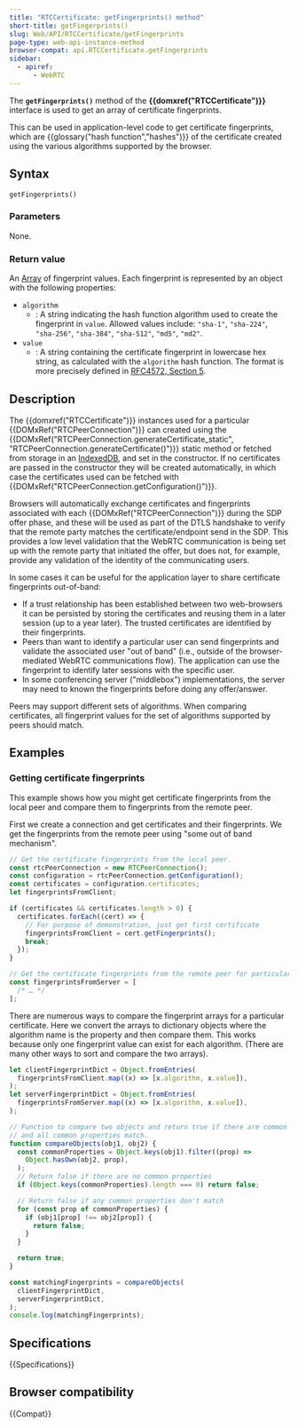 ```yaml
---
title: "RTCCertificate: getFingerprints() method"
short-title: getFingerprints()
slug: Web/API/RTCCertificate/getFingerprints
page-type: web-api-instance-method
browser-compat: api.RTCCertificate.getFingerprints
sidebar:
  - apiref:
      - WebRTC
---
```


The **`getFingerprints()`** method of the **{{domxref("RTCCertificate")}}** interface is used to get an array of certificate fingerprints.

This can be used in application-level code to get certificate fingerprints, which are {{glossary("hash function","hashes")}} of the certificate created using the various algorithms supported by the browser.

## Syntax

```js-nolint
getFingerprints()
```

### Parameters

None.

### Return value

An [Array](/en-US/docs/Web/JavaScript/Reference/Global_Objects/Array) of fingerprint values.
Each fingerprint is represented by an object with the following properties:

- `algorithm`
  - : A string indicating the hash function algorithm used to create the fingerprint in `value`.
    Allowed values include: `"sha-1"`, `"sha-224"`, `"sha-256"`, `"sha-384"`, `"sha-512"`, `"md5"`, `"md2"`.<!-- from [RFC4572] Section 5. -->
- `value`
  - : A string containing the certificate fingerprint in lowercase hex string, as calculated with the `algorithm` hash function.
    The format is more precisely defined in [RFC4572, Section 5](https://www.rfc-editor.org/rfc/rfc4572#section-5).

## Description

The {{domxref("RTCCertificate")}} instances used for a particular {{DOMxRef("RTCPeerConnection")}} can created using the {{DOMxRef("RTCPeerConnection.generateCertificate_static", "RTCPeerConnection.generateCertificate()")}} static method or fetched from storage in an [IndexedDB](/en-US/docs/Web/API/IndexedDB_API), and set in the constructor.
If no certificates are passed in the constructor they will be created automatically, in which case the certificates used can be fetched with {{DOMxRef("RTCPeerConnection.getConfiguration()")}}.

Browsers will automatically exchange certificates and fingerprints associated with each {{DOMxRef("RTCPeerConnection")}} during the SDP offer phase, and these will be used as part of the DTLS handshake to verify that the remote party matches the certificate/endpoint send in the SDP.
This provides a low level validation that the WebRTC communication is being set up with the remote party that initiated the offer, but does not, for example, provide any validation of the identity of the communicating users.

In some cases it can be useful for the application layer to share certificate fingerprints out-of-band:

- If a trust relationship has been established between two web-browsers it can be persisted by storing the certificates and reusing them in a later session (up to a year later).
  The trusted certificates are identified by their fingerprints.
- Peers than want to identify a particular user can send fingerprints and validate the associated user "out of band" (i.e., outside of the browser-mediated WebRTC communications flow).
  The application can use the fingerprint to identify later sessions with the specific user.
- In some conferencing server ("middlebox") implementations, the server may need to known the fingerprints before doing any offer/answer.

Peers may support different sets of algorithms.
When comparing certificates, all fingerprint values for the set of algorithms supported by peers should match.

## Examples

### Getting certificate fingerprints

This example shows how you might get certificate fingerprints from the local peer and compare them to fingerprints from the remote peer.

First we create a connection and get certificates and their fingerprints.
We get the fingerprints from the remote peer using "some out of band mechanism".

```js
// Get the certificate fingerprints from the local peer.
const rtcPeerConnection = new RTCPeerConnection();
const configuration = rtcPeerConnection.getConfiguration();
const certificates = configuration.certificates;
let fingerprintsFromClient;

if (certificates && certificates.length > 0) {
  certificates.forEach((cert) => {
    // For purpose of demonstration, just get first certificate
    fingerprintsFromClient = cert.getFingerprints();
    break;
  });
}

// Get the certificate fingerprints from the remote peer for particular certificate (pseudo code)
const fingerprintsFromServer = [
  /* … */
];
```

There are numerous ways to compare the fingerprint arrays for a particular certificate.
Here we convert the arrays to dictionary objects where the algorithm name is the property and then compare them.
This works because only one fingerprint value can exist for each algorithm.
(There are many other ways to sort and compare the two arrays).

```js
let clientFingerprintDict = Object.fromEntries(
  fingerprintsFromClient.map((x) => [x.algorithm, x.value]),
);
let serverFingerprintDict = Object.fromEntries(
  fingerprintsFromServer.map((x) => [x.algorithm, x.value]),
);

// Function to compare two objects and return true if there are common properties
// and all common properties match.
function compareObjects(obj1, obj2) {
  const commonProperties = Object.keys(obj1).filter((prop) =>
    Object.hasOwn(obj2, prop),
  );
  // Return false if there are no common properties
  if (Object.keys(commonProperties).length === 0) return false;

  // Return false if any common properties don't match
  for (const prop of commonProperties) {
    if (obj1[prop] !== obj2[prop]) {
      return false;
    }
  }

  return true;
}

const matchingFingerprints = compareObjects(
  clientFingerprintDict,
  serverFingerprintDict,
);
console.log(matchingFingerprints);
```

## Specifications

{{Specifications}}

## Browser compatibility

{{Compat}}
